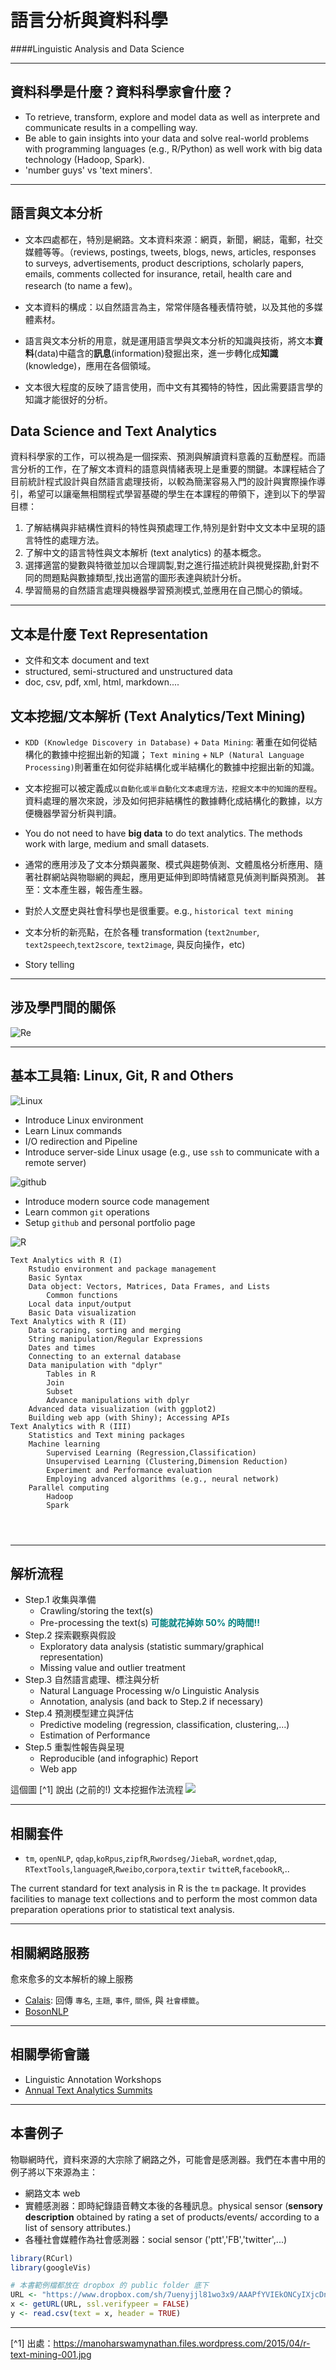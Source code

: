 # 語言分析與資料科學 
####Linguistic Analysis and Data Science


---
## 資料科學是什麼？資料科學家會什麼？

* To retrieve, transform, explore and model data as well as interprete and communicate results in a compelling way. 
* Be able to gain insights into your data and solve real-world problems with programming languages (e.g., R/Python) as well work with big data technology (Hadoop, Spark). 
* 'number guys' vs 'text miners'.


---
## 語言與文本分析

* 文本四處都在，特別是網路。文本資料來源：網頁，新聞，網誌，電郵，社交媒體等等。（reviews, postings, tweets, blogs, news, articles, responses to surveys, advertisements, product descriptions, scholarly papers, emails, comments collected for insurance, retail, health care and research (to name a few)。

* 文本資料的構成：以自然語言為主，常常伴隨各種表情符號，以及其他的多媒體素材。

* 語言與文本分析的用意，就是運用語言學與文本分析的知識與技術，將文本**資料**(data)中蘊含的**訊息**(information)發掘出來，進一步轉化成**知識**(knowledge)，應用在各個領域。

* 文本很大程度的反映了語言使用，而中文有其獨特的特性，因此需要語言學的知識才能很好的分析。

## Data Science and Text Analytics


資料科學家的工作，可以視為是一個探索、預測與解讀資料意義的互動歷程。而語言分析的工作，在了解文本資料的語意與情緒表現上是重要的關鍵。本課程結合了目前統計程式設計與自然語言處理技術，以較為簡潔容易入門的設計與實際操作導引，希望可以讓毫無相關程式學習基礎的學生在本課程的帶領下，達到以下的學習目標：


1. 了解結構與非結構性資料的特性與預處理工作,特別是針對中文文本中呈現的語言特性的處理方法。
2. 了解中文的語言特性與文本解析 (text analytics) 的基本概念。
3. 選擇適當的變數與特徵並加以合理調製,對之進行描述統計與視覺探勘,針對不同的問題點與數據類型,找出適當的圖形表達與統計分析。
4. 學習簡易的自然語言處理與機器學習預測模式,並應用在自己關心的領域。


---
## 文本是什麼 Text Representation

* 文件和文本 document and text
* structured, semi-structured and unstructured data
* doc, csv, pdf, xml, html, markdown....




## 文本挖掘/文本解析 (Text Analytics/Text Mining)

<!-- A common use of data mining is to detect patterns or rules in data.
-->

* `KDD (Knowledge Discovery in Database)` + `Data Mining`: 著重在如何從結構化的數據中挖掘出新的知識； `Text mining` + `NLP (Natural Language Processing)`則著重在如何從非結構化或半結構化的數據中挖掘出新的知識。

* 文本挖掘可以被定義成`以自動化或半自動化文本處理方法，挖掘文本中的知識的歷程`。資料處理的層次來說，涉及如何把非結構性的數據轉化成結構化的數據，以方便機器學習分析與判讀。

* You do not need to have **big data** to do text analytics. The methods work with large, medium and small datasets.

* 通常的應用涉及了文本分類與叢聚、模式與趨勢偵測、文體風格分析應用、隨著社群網站與物聯網的興起，應用更延伸到即時情緒意見偵測判斷與預測。 甚至：文本產生器，報告產生器。

* 對於人文歷史與社會科學也是很重要。e.g., `historical text mining`

* 文本分析的新亮點，在於各種 transformation (`text2number`, `text2speech`,`text2score`, `text2image`, 與反向操作，etc)

* Story telling

---
## 涉及學門間的關係



![Re](lads.png)






---
## 基本工具箱: Linux, Git, R and Others
![Linux](linux.jpg)

- Introduce Linux environment
- Learn Linux commands
- I/O redirection and Pipeline
- Introduce server-side Linux usage (e.g., use `ssh` to communicate with a remote server)


![github](github.jpg)

- Introduce modern source code management
- Learn common `git` operations
- Setup `github` and personal portfolio page


![R](R.jpg)

```
Text Analytics with R (I)
    Rstudio environment and package management
    Basic Syntax
    Data object: Vectors, Matrices, Data Frames, and Lists
        Common functions
    Local data input/output
    Basic Data visualization
Text Analytics with R (II)
    Data scraping, sorting and merging
    String manipulation/Regular Expressions
    Dates and times
    Connecting to an external database
    Data manipulation with "dplyr"
        Tables in R
        Join
        Subset
        Advance manipulations with dplyr
    Advanced data visualization (with ggplot2)
    Building web app (with Shiny); Accessing APIs
Text Analytics with R (III)
    Statistics and Text mining packages
    Machine learning 
        Supervised Learning (Regression,Classification)
        Unsupervised Learning (Clustering,Dimension Reduction)
        Experiment and Performance evaluation
        Employing advanced algorithms (e.g., neural network)
    Parallel computing
        Hadoop
        Spark
    
    
    
```

---
## 解析流程

- Step.1 收集與準備
  - Crawling/storing the text(s)  
  - Pre-processing the text(s) <span style="color:Teal; font-weight:bold">可能就花掉妳 50% 的時間!!</span>
- Step.2 探索觀察與假設 
  - Exploratory data analysis (statistic summary/graphical representation)
  - Missing value and outlier treatment
- Step.3 自然語言處理、標注與分析
  - Natural Language Processing w/o Linguistic Analysis
  - Annotation, analysis (and back to Step.2 if necessary) 
- Step.4 預測模型建立與評估
  - Predictive modeling (regression, classification, clustering,...)
  - Estimation of Performance
- Step.5 重製性報告與呈現 
  - Reproducible (and infographic) Report
  - Web app



這個圖 [^1] 說出 (之前的!) 文本挖掘作法流程
![](tm101.jpg)




---
## 相關套件

- `tm`, `openNLP`, `qdap`,`koRpus`,`zipfR`,`Rwordseg/JiebaR`, `wordnet`,`qdap`, `RTextTools`,`languageR`,`Rweibo`,`corpora`,`textir` `twitteR`,`facebookR`,..

The current standard for text analysis in R is the `tm` package. It provides facilities to manage text collections and to perform the most common data preparation operations prior to statistical text analysis.


---
## 相關網路服務 

愈來愈多的文本解析的線上服務

- [Calais](http://www.opencalais.com): 回傳 `專名`, `主題`, `事件`, `關係`, 與 `社會標籤`。
- [BosonNLP]()


---
## 相關學術會議

- Linguistic Annotation Workshops
- [Annual Text Analytics Summits](http://www.textanalyticsnews.com) 


---
## 本書例子

物聯網時代，資料來源的大宗除了網路之外，可能會是感測器。我們在本書中用的例子將以下來源為主：

- 網路文本 web
- 實體感測器：即時紀錄語音轉文本後的各種訊息。physical sensor (**sensory description** obtained by rating a set of products/events/ according to a list of sensory attributes.)
- 各種社會媒體作為社會感測器：social sensor ('ptt','FB','twitter',...) 



```r
library(RCurl)
library(googleVis)

# 本書範例檔都放在 dropbox 的 public folder 底下
URL <- "https://www.dropbox.com/sh/7uenyjjl81wo3x9/AAAPfYVIEkONCyIXjcDn2WGfa?dl=0/test.csv"
x <- getURL(URL, ssl.verifypeer = FALSE)
y <- read.csv(text = x, header = TRUE)

```







---
[^1] 出處：https://manoharswamynathan.files.wordpress.com/2015/04/r-text-mining-001.jpg








